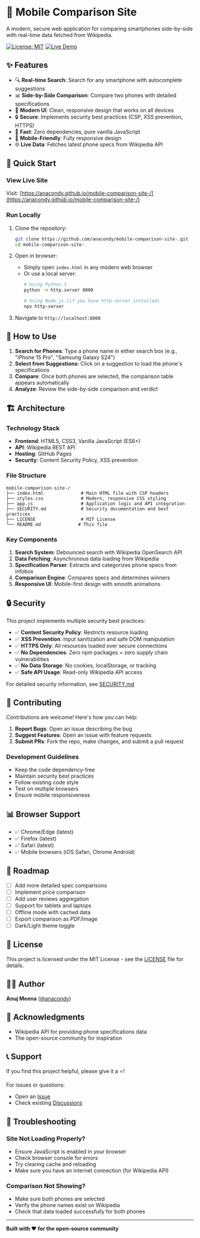 # 📱 Mobile Comparison Site

A modern, secure web application for comparing smartphones side-by-side with real-time data fetched from Wikipedia.

[![License: MIT](https://img.shields.io/badge/License-MIT-blue.svg)](LICENSE)
[![Live Demo](https://img.shields.io/badge/demo-live-brightgreen.svg)](https://anacondy.github.io/mobile-comparison-site-/)

## ✨ Features

- 🔍 **Real-time Search**: Search for any smartphone with autocomplete suggestions
- 📊 **Side-by-Side Comparison**: Compare two phones with detailed specifications
- 🎨 **Modern UI**: Clean, responsive design that works on all devices
- 🔒 **Secure**: Implements security best practices (CSP, XSS prevention, HTTPS)
- 🚀 **Fast**: Zero dependencies, pure vanilla JavaScript
- 📱 **Mobile-Friendly**: Fully responsive design
- 🌐 **Live Data**: Fetches latest phone specs from Wikipedia API

## 🚀 Quick Start

### View Live Site
Visit: [https://anacondy.github.io/mobile-comparison-site-/](https://anacondy.github.io/mobile-comparison-site-/)

### Run Locally
1. Clone the repository:
   ```bash
   git clone https://github.com/anacondy/mobile-comparison-site-.git
   cd mobile-comparison-site-
   ```

2. Open in browser:
   - Simply open `index.html` in any modern web browser
   - Or use a local server:
     ```bash
     # Using Python 3
     python -m http.server 8000
     
     # Using Node.js (if you have http-server installed)
     npx http-server
     ```

3. Navigate to `http://localhost:8000`

## 📖 How to Use

1. **Search for Phones**: Type a phone name in either search box (e.g., "iPhone 15 Pro", "Samsung Galaxy S24")
2. **Select from Suggestions**: Click on a suggestion to load the phone's specifications
3. **Compare**: Once both phones are selected, the comparison table appears automatically
4. **Analyze**: Review the side-by-side comparison and verdict

## 🏗️ Architecture

### Technology Stack
- **Frontend**: HTML5, CSS3, Vanilla JavaScript (ES6+)
- **API**: Wikipedia REST API
- **Hosting**: GitHub Pages
- **Security**: Content Security Policy, XSS prevention

### File Structure
```
mobile-comparison-site-/
├── index.html              # Main HTML file with CSP headers
├── styles.css              # Modern, responsive CSS styling
├── app.js                  # Application logic and API integration
├── SECURITY.md             # Security documentation and best practices
├── LICENSE                 # MIT License
└── README.md              # This file
```

### Key Components

1. **Search System**: Debounced search with Wikipedia OpenSearch API
2. **Data Fetching**: Asynchronous data loading from Wikipedia
3. **Specification Parser**: Extracts and categorizes phone specs from infobox
4. **Comparison Engine**: Compares specs and determines winners
5. **Responsive UI**: Mobile-first design with smooth animations

## 🔒 Security

This project implements multiple security best practices:

- ✅ **Content Security Policy**: Restricts resource loading
- ✅ **XSS Prevention**: Input sanitization and safe DOM manipulation
- ✅ **HTTPS Only**: All resources loaded over secure connections
- ✅ **No Dependencies**: Zero npm packages = zero supply chain vulnerabilities
- ✅ **No Data Storage**: No cookies, localStorage, or tracking
- ✅ **Safe API Usage**: Read-only Wikipedia API access

For detailed security information, see [SECURITY.md](SECURITY.md)

## 🤝 Contributing

Contributions are welcome! Here's how you can help:

1. **Report Bugs**: Open an issue describing the bug
2. **Suggest Features**: Open an issue with feature requests
3. **Submit PRs**: Fork the repo, make changes, and submit a pull request

### Development Guidelines
- Keep the code dependency-free
- Maintain security best practices
- Follow existing code style
- Test on multiple browsers
- Ensure mobile responsiveness

## 📊 Browser Support

- ✅ Chrome/Edge (latest)
- ✅ Firefox (latest)
- ✅ Safari (latest)
- ✅ Mobile browsers (iOS Safari, Chrome Android)

## 🎯 Roadmap

- [ ] Add more detailed spec comparisons
- [ ] Implement price comparison
- [ ] Add user reviews aggregation
- [ ] Support for tablets and laptops
- [ ] Offline mode with cached data
- [ ] Export comparison as PDF/Image
- [ ] Dark/Light theme toggle

## 📝 License

This project is licensed under the MIT License - see the [LICENSE](LICENSE) file for details.

## 👨‍💻 Author

**Anuj Meena** ([@anacondy](https://github.com/anacondy))

## 🙏 Acknowledgments

- Wikipedia API for providing phone specifications data
- The open-source community for inspiration

## 📞 Support

If you find this project helpful, please give it a ⭐️!

For issues or questions:
- Open an [Issue](https://github.com/anacondy/mobile-comparison-site-/issues)
- Check existing [Discussions](https://github.com/anacondy/mobile-comparison-site-/discussions)

## 🔧 Troubleshooting

### Site Not Loading Properly?
- Ensure JavaScript is enabled in your browser
- Check browser console for errors
- Try clearing cache and reloading
- Make sure you have an internet connection (for Wikipedia API)

### Comparison Not Showing?
- Make sure both phones are selected
- Verify the phone names exist on Wikipedia
- Check that data loaded successfully for both phones

---

**Built with ❤️ for the open-source community**
